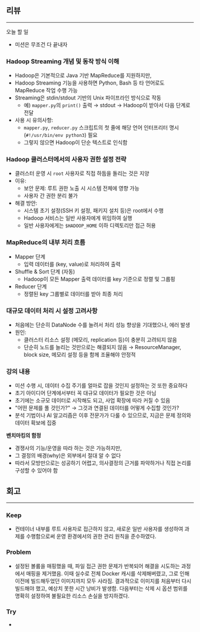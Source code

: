 ## 리뷰

---

오늘 할 일

- 미션은 무조건 다 끝내자

### **Hadoo**p Streaming 개념 및 동작 방식 이해

- Hadoop은 기본적으로 Java 기반 MapReduce를 지원하지만,
- Hadoop Streaming 기능을 사용하면 Python, Bash 등 타 언어로도 MapReduce 작업 수행 가능
- Streaming은 stdin/stdout 기반의 Unix 파이프라인 방식으로 작동
    - 예) `mapper.py`의 `print()` 출력 → stdout → Hadoop이 받아서 다음 단계로 전달
- 사용 시 유의사항:
    - `mapper.py`, `reducer.py` 스크립트의 첫 줄에 해당 언어 인터프리터 명시 (`#!/usr/bin/env python3`) 필요
    - 그렇지 않으면 Hadoop이 단순 텍스트로 인식함

### **Hadoop 클러스터에서의 사용자 권한 설정 전략**

- 클러스터 운영 시 `root` 사용자로 직접 하둡을 돌리는 것은 지양
- 이유:
    - 보안 문제: 루트 권한 노출 시 시스템 전체에 영향 가능
    - 사용자 간 권한 분리 불가
- 해결 방안:
    - 시스템 초기 설정(SSH 키 설정, 패키지 설치 등)은 root에서 수행
    - Hadoop 서비스는 일반 사용자에게 위임하여 실행
    - 일반 사용자에게는 `$HADOOP_HOME` 이하 디렉토리만 접근 허용

### **MapReduce의 내부 처리 흐름**

- Mapper 단계
    - 입력 데이터를 (key, value)로 처리하여 출력
- Shuffle & Sort 단계 (자동)
    - Hadoop이 모든 Mapper 출력 데이터를 key 기준으로 정렬 및 그룹핑
- Reducer 단계
    - 정렬된 key 그룹별로 데이터를 받아 최종 처리

### **대규모 데이터 처리 시 설정 고려사항**

- 처음에는 단순히 DataNode 수를 늘려서 처리 성능 향상을 기대했으나, 에러 발생
- 원인:
    - 클러스터 리소스 설정 (메모리, replication 등)이 충분히 고려되지 않음
    - 단순히 노드를 늘리는 것만으로는 해결되지 않음 → ResourceManager, block size, 메모리 설정 등을 함께 조율해야 안정적

### 강의 내용

- 미션 수행 시, 데이터 수집 주기를 얼마로 잡을 것인지 설정하는 것 또한 중요하다
- 초기 아이디어 단계에서부터 꼭 대규모 데이터가 필요한 것은 아님
- 초기에는 소규모 데이터로 시작해도 되고, 사업 확장에 따라 커질 수 있음
- "어떤 문제를 풀 것인가?" → 그것과 연결된 데이터를 어떻게 수집할 것인가?
- 분석 기법이나 AI 알고리즘은 이후 전문가가 다룰 수 있으므로, 지금은 문제 정의와 데이터 확보에 집중

**벤치마킹의 함정**

- 경쟁사의 기능/운영을 따라 하는 것은 가능하지만,
- 그 결정의 배경(why)은 외부에서 절대 알 수 없다
- 따라서 모방만으로는 성공하기 어렵고, 의사결정의 근거를 파악하거나 직접 논리를 구성할 수 있어야 함

## 회고

---

### Keep

- 컨테이너 내부를 루트 사용자로 접근하지 않고, 새로운 일반 사용자를 생성하여 과제를 수행함으로써 운영 환경에서의 권한 관리 원칙을 준수하였다.

### Problem

- 설정된 볼륨을 매핑했을 때, 파일 접근 권한 문제가 반복되어 해결을 시도하는 과정에서 매핑을 제거했음. 이때 실수로 전체 Docker 캐시를 삭제해버렸고, 그로 인해 이전에 빌드해두었던 이미지까지 모두 사라짐. 결과적으로 이미지를 처음부터 다시 빌드해야 했고, 예상치 못한 시간 낭비가 발생함. 다음부터는 삭제 시 옵션 범위를 명확히 설정하여 불필요한 리소스 손실을 방지하겠다.

### Try

-
